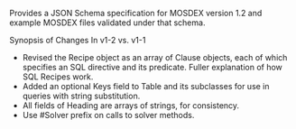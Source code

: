 Provides a JSON Schema specification for MOSDEX version 1.2 and example MOSDEX files validated under that schema.

Synopsis of Changes In v1-2 vs. v1-1
<ul>
<li> Revised the Recipe object as an array of Clause objects, each of which specifies an SQL directive and its predicate. Fuller explanation of how SQL Recipes work.</li> 
<li> Added an optional Keys field to Table and its subclasses for use in queries with string substitution.</li>
<li> All fields of Heading are arrays of strings, for consistency.</li>
<li> Use #Solver prefix on calls to solver methods.</li>
</ul>
